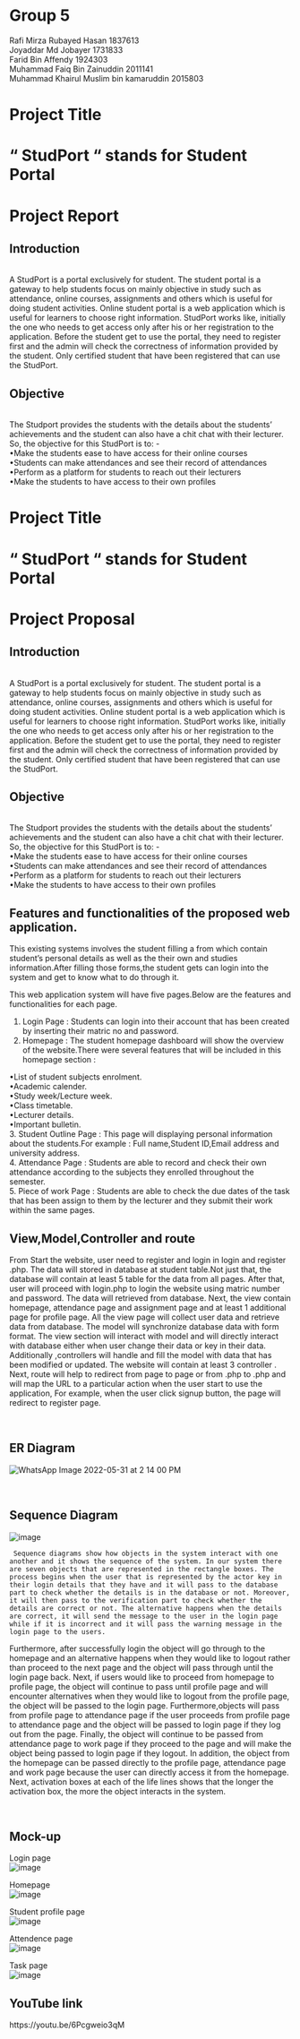 <h1>Group 5</h1>
Rafi Mirza Rubayed Hasan 1837613<br>
Joyaddar Md Jobayer 1731833<br>
Farid Bin Affendy 1924303<br>
Muhammad Faiq Bin Zainuddin 2011141<br>
Muhammad Khairul Muslim bin kamaruddin 2015803<br>


<h1>Project Title</h1> 
<h1>“ StudPort “ stands for Student Portal</h1>
<h1>Project Report</h1> 

<h2>Introduction</h2><br>
A StudPort is a portal exclusively for student. The student portal is a gateway to help students focus on mainly objective in study such as attendance, online courses, assignments and others which is useful for doing student activities. Online student portal is a web application which is useful for learners to choose right information. StudPort works like, initially the one who needs to get access only after his or her registration to the application. Before the student get to use the portal, they need to register first and the admin will check the correctness of information provided by the student. Only certified student that have been registered that can use the StudPort. 

<h2>Objective</h2><br>
The Studport provides the students with the details about the students’ achievements and the student can also have a chit chat with their lecturer. So, the objective for this StudPort is to: -
<br>&#x2022;Make the students ease to have access for their online courses<br>
&#x2022;Students can make attendances and see their record of attendances<br>
&#x2022;Perform as a platform for students to reach out their lecturers<br>
&#x2022;Make the students to have access to their own profiles <br>



<h1>Project Title</h1> 
<h1>“ StudPort “ stands for Student Portal</h1>
<h1>Project Proposal</h1> 

<h2>Introduction</h2><br>
A StudPort is a portal exclusively for student. The student portal is a gateway to help students focus on mainly objective in study such as attendance, online courses, assignments and others which is useful for doing student activities. Online student portal is a web application which is useful for learners to choose right information. StudPort works like, initially the one who needs to get access only after his or her registration to the application. Before the student get to use the portal, they need to register first and the admin will check the correctness of information provided by the student. Only certified student that have been registered that can use the StudPort. 

<h2>Objective</h2><br>
The Studport provides the students with the details about the students’ achievements and the student can also have a chit chat with their lecturer. So, the objective for this StudPort is to: -
<br>&#x2022;Make the students ease to have access for their online courses<br>
&#x2022;Students can make attendances and see their record of attendances<br>
&#x2022;Perform as a platform for students to reach out their lecturers<br>
&#x2022;Make the students to have access to their own profiles <br>

<h2>Features and functionalities of the proposed web application.</h2>

This existing systems involves the student filling a from which contain student’s personal details as well as the their own and studies information.After filling those forms,the student gets can login into the system and get to know what to do through it.

This web application system will have five pages.Below are the features and functionalities for each page.

1. Login Page : Students can login into their account that has been created by inserting their matric no and password.
2. Homepage : The student homepage dashboard will show the overview of the website.There were several features that will be included in this homepage section :

&#x2022;List of student subjects enrolment.<br>
&#x2022;Academic calender.<br>
&#x2022;Study week/Lecture week.<br>
&#x2022;Class timetable.<br>
&#x2022;Lecturer details.<br>
&#x2022;Important bulletin.<br>
3. Student Outline Page : This page will displaying personal information about the students.For example : Full name,Student ID,Email address and university address.<br>
4. Attendance Page : Students are able to record and check their own attendance according to the subjects they enrolled throughout the semester.<br>
5. Piece of work Page : Students are able to check the due dates of the task that has been assign to them by the lecturer and they submit their work within the same pages.<br>

<h2>View,Model,Controller and route</h2>

From Start the website, user need to register and login in login and register .php. The data will stored in database at student table.Not just that, the database will contain at least 5 table for the data from all pages. After that, user will proceed with login.php to login the website using matric number and password. The data will retrieved from database. Next, the view contain homepage, attendance page and assignment page and at least 1 additional page for profile page. All the view page will collect user data and retrieve data from database. The model will synchronize database data with form format. The view section will interact with model and will directly interact with database either when user change their data or key in their data. Additionally ,controllers will handle and fill the model with data that has been modified or updated. The website will contain at least 3 controller . Next, route will help to redirect from page to page or from .php to .php and  will map the URL to a particular action when the user start to use the application, For example, when the user click signup button, the page will redirect to register page.


<br>
    
<h2> ER Diagram</h2>

![WhatsApp Image 2022-05-31 at 2 14 00 PM](https://user-images.githubusercontent.com/37135726/171105986-8ed239da-62a7-4e79-aaba-82b219e93651.jpeg)

<br>
<h2>Sequence Diagram</h2>

![image](https://user-images.githubusercontent.com/37135726/171106923-5a25d22a-54bf-4953-9839-2b4589acb974.png)
<br>

     Sequence diagrams show how objects in the system interact with one another and it shows the sequence of the system. In our system there are seven objects that are represented in the rectangle boxes. The process begins when the user that is represented by the actor key in their login details that they have and it will pass to the database part to check whether the details is in the database or not. Moreover, it will then pass to the verification part to check whether the details are correct or not. The alternative happens when the details are correct, it will send the message to the user in the login page while if it is incorrect and it will pass the warning message in the login page to the users.

Furthermore, after successfully login the object will go through to the homepage and an alternative happens when they would like to logout rather than proceed to the next page and the object will pass through until the login page back. Next, if users would like to proceed from homepage to profile page, the object will continue to pass until profile page and will encounter alternatives when they would like to logout from the profile page, the object will be passed to the login page. Furthermore,objects will pass from profile page to attendance page if the user proceeds from profile page to attendance page and the object will be passed to login page if they log out from the page. Finally, the object will continue to be passed from attendance page to work page if they proceed to the page and will make the object being passed to login page if they logout. In addition, the object from the homepage can be passed directly to the profile page, attendance page and work page because the user can directly access it from the homepage. Next, activation boxes at each of the life lines shows that the longer the activation box, the more the object interacts in the system.

<br>
<h2>Mock-up</h2>

Login page<br>
![image](https://user-images.githubusercontent.com/37135726/171107178-2b9fe6ec-2ab4-442a-a81e-fc3ba4bb8971.png)

Homepage<br>
![image](https://user-images.githubusercontent.com/37135726/171107310-3e3eaf94-b0d0-4f80-a9a7-32e044928ea1.png)

Student profile page <br>
![image](https://user-images.githubusercontent.com/37135726/171107382-2ef7365c-d928-432c-ae40-1347e1fb421a.png)

Attendence page<br>
![image](https://user-images.githubusercontent.com/37135726/171107495-3569ce4e-1ffd-407c-9482-292c21011b66.png)

Task page<br>
![image](https://user-images.githubusercontent.com/37135726/171107568-c277d9e4-d67d-4b14-a231-9a2eee9ad015.png)

<h2>YouTube link</h2>
https://youtu.be/6Pcgweio3qM




